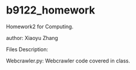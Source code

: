 # b9122_homework
Homework2  for Computing.

author: Xiaoyu Zhang

Files Description:

Webcrawler.py:
Webcrawler code covered in class. 



